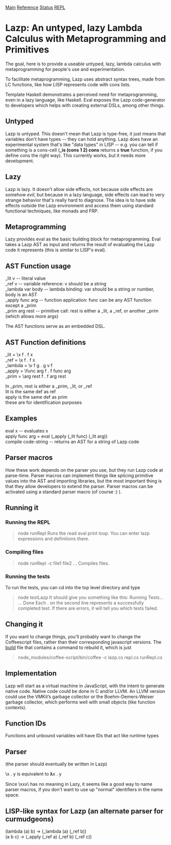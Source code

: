 [Main]() [Reference](REFERENCE.html) [Status](TODO.html) [REPL](lazp.html)
# Lazp: An untyped, lazy Lambda Calculus with Metaprogramming and Primitives

The goal, here is to provide a useable untyped, lazy, lambda calculus with metaprogramming for people's use and experimentation.

To facilitate metaprogramming, Lazp uses abstract syntax trees, made from LC functions, like how LISP represents code with cons lists.

Template Haskell demonstrates a perceived need for metaprogramming, even in a lazy language, like Haskell.  Eval exposes the Lazp code-generator to developers which helps with creating external DSLs, among other things.

## Untyped
Lazp is untyped.  This doesn't mean that Lazp is type-free, it just means that variables don't have types -- they can hold anything.  Lazp does have an experimental system that's like "data types" in LISP -- e.g. you can tell if something is a cons-cell (**_is (cons 1 2) cons** returns a **true** function, if you define cons the right way).  This currently works, but it needs more development.

## Lazy
Lazp is lazy.  It doesn't allow side effects, not because side effects are somehow *evil*, but because in a lazy language, side effects can lead to very strange behavior that's really hard to diagnose.  The idea is to have side effects outside the Lazp environment and access them using standard functional techniques, like monads and FRP.

## Metaprogramming
Lazy provides eval as the basic building block for metaprogramming.  Eval takes a Lazp AST as input and returns the result of evaluating the Lazp code it represents (this is similar to LISP's eval).

## AST Function usage
_lit v -- literal value  
_ref v -- variable reference: v should be a string  
_lambda var body -- lambda binding: var should be a string or number, body is an AST  
_apply func arg -- function application: func can be any AST function except a _prim  
_prim arg rest -- primitive call: rest is either a _lit, a _ref, or another _prim (which allows more args)  

The AST functions serve as an embedded DSL.

## AST Function definitions

_lit = \x f . f x  
_ref = \x f . f x  
_lambda = \v f g . g v f  
_apply = \func arg f . f func arg  
_prim = \arg rest f . f arg rest  

In _prim, rest is either a _prim, _lit, or _ref  
lit is the same def as ref  
apply is the same def as prim  
these are for identification purposes  

## Examples
eval x -- evaluates x  
apply func arg = eval (_apply (_lit func) (_lit arg))  
compile code-string -- returns an AST for a string of Lazp code  

## Parser macros  
How these work depends on the parser you use, but they run Lazp code at parse-time.  Parser macros can implement things like splicing primitive values into the AST and importing libraries, but the most important thing is that they allow developers to extend the parser.  Parser macros can be activated using a standard parser macro (of course :) ).

## Running it
### Running the REPL
>node runRepl
Runs the read eval print loop.  You can enter lazp expressions and definitions there.

### Compiling files
>node runRepl -c file1 file2 ...
Compiles files.  

### Running the tests
To run the tests, you can cd into the top level directory and type
> node testLazp
It should give you something like this:
> Running Tests...
> ...
> Done
Each . on the second line represents a successfully completed test.  If there are errors, it will tell you which tests failed.

## Changing it
If you want to change things, you'll probably want to change the Coffeescript files, rather than their corresponding javascript versions.  The [build](build) file that contains a command to rebuild it, which is just
> node_modules/coffee-script/bin/coffee -c lazp.cs repl.cs runRepl.cs


## Implementation
Lazp will start as a virtual machine in JavaScript, with the intent to generate native code.  Native code could be done in C and/or LLVM.  An LLVM version could use the VMKit’s garbage collector or the Boehm-Demers-Weiser garbage collector, which performs well with small objects (like function contexts).

## Function IDs
Functions and unbound variables will have IDs that act like runtime types

## Parser
(the parser should eventually be written in Lazp)  

\x . y is equivalent to 𝛌x . y  

Since \xxx\ has no meaning in Lazy, it seems like a good way to name parser macros, if you don't want to use up "normal" identifiers in the name space.

## LISP-like syntax for Lazp (an alternate parser for curmudgeons)
(lambda (a) b) -> (_lambda (a) (_ref b))  
(a b c) -> (_apply (_ref a) (_ref b) (_ref c))  
